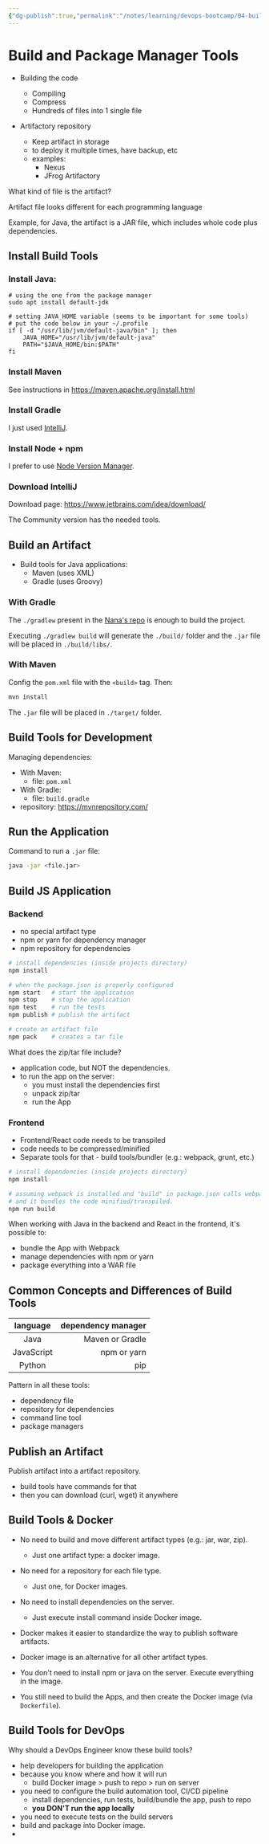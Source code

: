 ```yaml
---
{"dg-publish":true,"permalink":"/notes/learning/devops-bootcamp/04-build-and-package-manager-tools/"}
---
```


# Build and Package Manager Tools

- Building the code
    - Compiling
    - Compress
    - Hundreds of files into 1 single file

- Artifactory repository
    - Keep artifact in storage
    - to deploy it multiple times, have backup, etc
    - examples:
        - Nexus
        - JFrog Artifactory

What kind of file is the artifact?

Artifact file looks different for each programming language

Example, for Java, the artifact is a JAR file, which includes whole code plus dependencies.


## Install Build Tools

### Install Java:

```
# using the one from the package manager
sudo apt install default-jdk

# setting JAVA_HOME variable (seems to be important for some tools)
# put the code below in your ~/.profile
if [ -d "/usr/lib/jvm/default-java/bin" ]; then
    JAVA_HOME="/usr/lib/jvm/default-java"
    PATH="$JAVA_HOME/bin:$PATH"
fi

```

### Install Maven

See instructions in <https://maven.apache.org/install.html>


### Install Gradle

I just used [IntelliJ](#download-intellij).

### Install Node + npm

I prefer to use [Node Version Manager](https://github.com/nvm-sh/nvm#installing-and-updating).

### Download IntelliJ

Download page: <https://www.jetbrains.com/idea/download/>

The Community version has the needed tools.


## Build an Artifact

- Build tools for Java applications:
  - Maven (uses XML)
  - Gradle (uses Groovy)

### With Gradle

The `./gradlew` present in the [Nana's repo](https://gitlab.com/devops-bootcamp3/java-gradle-app) is enough to build the project.

Executing `./gradlew build` will generate the `./build/` folder and the `.jar` file will be placed in `./build/libs/`.

### With Maven

Config the `pom.xml` file with the `<build>` tag. Then:

```sh
mvn install
```

The `.jar` file will be placed in `./target/` folder.


## Build Tools for Development

Managing dependencies:

- With Maven:
    - file: `pom.xml`
- With Gradle:
    - file: `build.gradle`
- repository: <https://mvnrepository.com/>


## Run the Application

Command to run a `.jar` file:
```sh
java -jar <file.jar>
```


## Build JS Application

### Backend

- no special artifact type
- npm or yarn for dependency manager
- npm repository for dependencies

```sh
# install dependencies (inside projects directory)
npm install

# when the package.json is properly configured
npm start   # start the application
npm stop    # stop the application
npm test    # run the tests
npm publish # publish the artifact

# create an artifact file
npm pack    # creates a tar file
```

What does the zip/tar file include?

- application code, but NOT the dependencies.
- to run the app on the server:
    - you must install the dependencies first
    - unpack zip/tar
    - run the App


### Frontend

- Frontend/React code needs to be transpiled
- code needs to be compressed/minified
- Separate tools for that - build tools/bundler (e.g.: webpack, grunt, etc.)

```sh
# install dependencies (inside projects directory)
npm install

# assuming webpack is installed and "build" in package.json calls webpack
# and it bundles the code minified/transpiled.
npm run build
```

When working with Java in the backend and React in the frontend, it's possible to:

- bundle the App with Webpack
- manage dependencies with npm or yarn
- package everything into a WAR file


## Common Concepts and Differences of Build Tools

| language | dependency manager |
|:-:|-:|
| Java | Maven or Gradle
| JavaScript | npm or yarn |
| Python | pip |


Pattern in all these tools:

- dependency file
- repository for dependencies
- command line tool
- package managers


## Publish an Artifact

Publish artifact into a artifact repository.

- build tools have commands for that
- then you can download (curl, wget) it anywhere


## Build Tools & Docker

- No need to build and move different artifact types (e.g.: jar, war, zip).
    - Just one artifact type: a docker image.
- No need for a repository for each file type.
    - Just one, for Docker images.
- No need to install dependencies on the server.
    - Just execute install command inside Docker image.

- Docker makes it easier to standardize the way to publish software artifacts.
- Docker image is an alternative for all other artifact types.
- You don't need to install npm or java on the server. Execute everything in the image.

- You still need to build the Apps, and then create the Docker image (via `Dockerfile`).


## Build Tools for DevOps

Why should a DevOps Engineer know these build tools?

- help developers for building the application
- because you know where and how it will run
    - build Docker image > push to repo > run on server
- you need to configure the build automation tool, CI/CD pipeline
    - install dependencies, run tests, build/bundle the app, push to repo
    - **you DON'T run the app locally**
- you need to execute tests on the build servers
- build and package into Docker image.
- 
